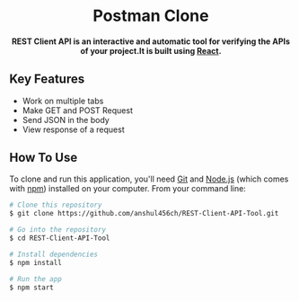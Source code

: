 <h1 align="center">
  <br>
  Postman Clone
  <br>
</h1>
<h4 align="center">REST Client API is an interactive and automatic tool for verifying the APIs of your project.It is built using <a href="http://reactjs.org" target="_blank">React</a>.</h4>



## Key Features

* Work on multiple tabs
* Make GET and POST Request
* Send JSON in the body
* View response of a request


## How To Use

To clone and run this application, you'll need [Git](https://git-scm.com) and [Node.js](https://nodejs.org/en/download/) (which comes with [npm](http://npmjs.com)) installed on your computer. From your command line:

```bash
# Clone this repository
$ git clone https://github.com/anshul456ch/REST-Client-API-Tool.git

# Go into the repository
$ cd REST-Client-API-Tool

# Install dependencies
$ npm install

# Run the app
$ npm start
```


